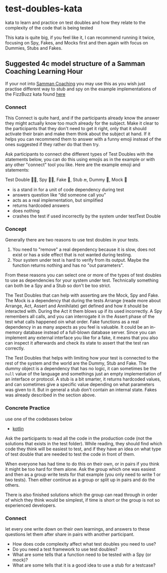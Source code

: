 # test-doubles-kata
kata to learn and practice on test doubles and how they relate to the complexity of the code that is being tested

This kata is quite big, if you feel like it, I can recommend running it twice, focusing on Spy, Fakes, and Mocks first and then again with focus on Dummies, Stubs and Fakes.


## Suggested 4c model structure of a Samman Coaching Learning Hour
If your not into [Samman Coaching](https://sammancoaching.org) you may use this as you wish just practise different way to stub and spy on the example implementations of the FizzBuzz kata found [here](https://sammancoaching.org/kata_descriptions/fizzbuzz.html)

### Connect
This Connect is quite hard, and if the participants already know the answer they might actually know too much already for the subject. Make it clear to the participants that they don't need to get it right, only that it should activate their brain and make them think about the subject at hand. If it helps you can recommend them to answer with a funny emoji instead of the ones suggested if they rather do that then try.

Ask participants to connect dhe different types of Test Doubles with the statements below, you can do this using emojis as in the example or with any other "connect" tool you like. Here are the example emoji and statements:

Test Double 🦸‍♀️, Spy 🕵️‍♀️, Fake 🌳, Stub 🔚, Dummy 🎎, Mock 💩

 * is a stand in for a unit of code dependency during test
 * answers question like “did someone call you”
 * acts as a real implementation, but simplified
 * returns hardcoded answers
 * does nothing
 * crashes the test if used incorrectly by the system under testTest Double

### Concept

Generally there are two reasons to use test doubles in your tests.
 1. You need to "remove" a real dependency because it is slow, does not exist or has a side effect that is not wanted during testing.
 2. Your system under test is hard to verify from its output. Maybe the function returns nothing and has no "out parameters".

From these reasons you can select one or more of the types of test doubles to use as dependencies for your system under test. Technically something can both be a Spy and a Stub so don't be too strict.

The Test Doubles that can help with asserting are the Mock, Spy and Fake. The Mock is a dependency that during the tests Arrange (reade more about Arrange, Act, Assert and Annihilate) get defined and how it should be interacted with. During the Act it them blows up if its used incorrectly. A Spy remembers all calls, and you can interrogate it in the Assert phase of the test what calls happened oin what order. Fake functions as a real dependency in as many aspects as you feel is valuable. It could be an in-memory database instead of a full-blown database server. Since you can implement any external interface you like for a fake, it means that you also can inspect it afterwards and check its state to assert that the test ran correctly.

The Test Doubles that helps with limiting how your test is connected to the rest of the system and the world are the Dummy, Stub and Fake. The dummy object is a dependency that has no logic, it can sometimes be the ``null`` value of the language and somethings just an empty implementation of an interface or protocol. A stub is a bit smarter, it returns hardcoded values, and can sometimes give a specific value depending on what parameters was given to it. But in general a stub don't contain an internal state. Fakes was already described in the section above.

### Concrete Practice

use one of the codebases below
 * [kotlin](kotlin)

Ask the participants to read all the code in the production code (not the solutions that exists in the test folder). While reading, they should find which code they think will be easiest to test, and if they have an idea on what type of test double that are needed to test the code in front of them. 

When everyone has had time to do this on their own, or in pairs if you think it might be too hard for them alone. Ask the group which one was easiest and then as a group write tests for that example (you only need to write 1 or two tests). Then either continue as a group or split up in pairs and do the others.

There is also finished solutions which the group can read through in order of which they think would be simplest, if time is short or the group is not so experienced developers.

### Connect

let every one write down on their own learnings, and answers to these questions let them after share in pairs with another participant.

 * How does code complexity affect what test doubles you need to use?
 * Do you need a test framework to use test doubles?
 * What are some tells that a function need to be tested with a Spy (or mock)?
 * What are some tells that it is a good idea to use a stub for a testcase?